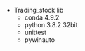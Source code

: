 + Trading_stock lib
     - conda 4.9.2   
     + python 3.8.2 32bit   
     + unittest   
     + pywinauto   
  
